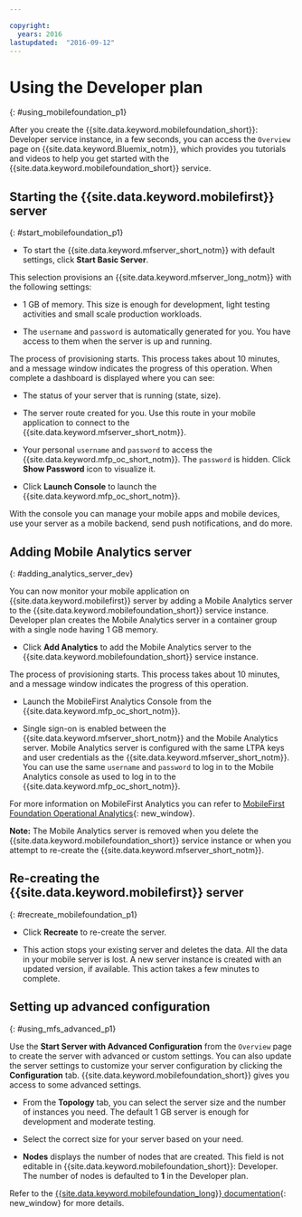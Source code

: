 ```yaml
---

copyright:
  years: 2016
lastupdated:  "2016-09-12"
---
```


#	Using the Developer plan
{: #using_mobilefoundation_p1}

<!--Last updated: 12 September 2016
{: .last-updated}-->

After you create the {{site.data.keyword.mobilefoundation_short}}: Developer service instance, in a few seconds, you can access the `Overview` page on {{site.data.keyword.Bluemix_notm}}, which provides you tutorials and videos to help you get started with the  {{site.data.keyword.mobilefoundation_short}} service.

## Starting the {{site.data.keyword.mobilefirst}} server
{: #start_mobilefoundation_p1}
* To start the {{site.data.keyword.mfserver_short_notm}} with default settings, click **Start Basic Server**.

This selection provisions an {{site.data.keyword.mfserver_long_notm}} with the following settings:
*	1 GB of memory. This size is enough for development, light testing activities and small scale production workloads.

*	The `username` and `password` is automatically generated for you. You have access to them when the server is up and running.

The process of provisioning starts. This process takes about 10 minutes, and a message window indicates the progress of this operation. When complete a dashboard is displayed where you can see:
*	The status of your server that is running (state, size).

*	The server route created for you. Use this route in your mobile application to connect to the {{site.data.keyword.mfserver_short_notm}}.

*	Your personal `username` and `password` to access the {{site.data.keyword.mfp_oc_short_notm}}. The `password` is hidden. Click **Show Password** icon to visualize it.

*	Click **Launch Console** to launch the {{site.data.keyword.mfp_oc_short_notm}}.


<!--This console runs inside the container.--> With the console you can manage your mobile apps and mobile devices, use your server as a mobile backend, send push notifications, and do more.

##  Adding Mobile Analytics server
{: #adding_analytics_server_dev}

 You can now monitor your mobile application on {{site.data.keyword.mobilefirst}} server by adding a Mobile Analytics server to the {{site.data.keyword.mobilefoundation_short}} service instance. Developer plan creates the Mobile Analytics server in a container group with a single node having 1 GB memory.

* Click **Add Analytics** to add the Mobile Analytics server to the {{site.data.keyword.mobilefoundation_short}} service instance.

The process of provisioning starts. This process takes about 10 minutes, and a message window indicates the progress of this operation.  

* Launch the MobileFirst Analytics Console from the {{site.data.keyword.mfp_oc_short_notm}}.

* Single sign-on is enabled between the {{site.data.keyword.mfserver_short_notm}} and the Mobile Analytics server. Mobile Analytics server is configured with the same LTPA keys and user credentials as the {{site.data.keyword.mfserver_short_notm}}. You can use the same `username` and `password` to log in to the Mobile Analytics console as used to log in to the {{site.data.keyword.mfp_oc_short_notm}}.

For more information on MobileFirst Analytics you can refer to [MobileFirst Foundation Operational Analytics](https://mobilefirstplatform.ibmcloud.com/tutorials/en/foundation/8.0/analytics/){: new_window}.

**Note:** The Mobile Analytics server is removed when you delete the {{site.data.keyword.mobilefoundation_short}} service instance or when you attempt to re-create the {{site.data.keyword.mfserver_short_notm}}.

## Re-creating the {{site.data.keyword.mobilefirst}} server
{: #recreate_mobilefoundation_p1}

*	Click **Recreate** to re-create the server.

* This action stops your existing server and deletes the data. All the data in your mobile server is lost. A new server instance is created with an updated version, if available. This action takes a few minutes to complete.

##	Setting up advanced configuration
{: #using_mfs_advanced_p1}

Use the **Start Server with Advanced Configuration** from the `Overview` page to create the server with advanced or custom settings. You can also update the server settings to customize your server configuration by clicking the **Configuration** tab. {{site.data.keyword.mobilefoundation_short}} gives you access to some advanced settings.

*	From the **Topology** tab, you can select the server size and the number of instances you need. The default 1 GB server is enough for development and moderate testing.

  - Select the correct size for your server based on your need.

* **Nodes** displays the number of nodes that are created. This field is not editable in {{site.data.keyword.mobilefoundation_short}}: Developer. The number of nodes <!--in your {{site.data.keyword.IBM_notm}} container group--> is defaulted to **1** in the Developer plan.

Refer to the [{{site.data.keyword.mobilefoundation_long}} documentation](https://www.ibm.com/support/knowledgecenter/SSHS8R_8.0.0/wl_welcome.html){: new_window} for more details.
